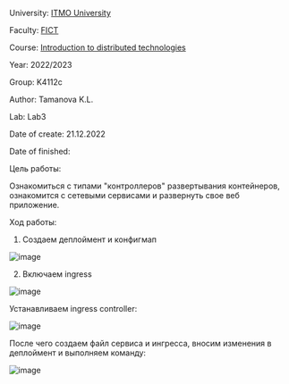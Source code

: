 University: [ITMO University](https://itmo.ru/ru/)

Faculty: [FICT](https://fict.itmo.ru)

Course: [Introduction to distributed technologies](https://github.com/itmo-ict-faculty/introduction-to-distributed-technologies)

Year: 2022/2023

Group: K4112c

Author: Tamanova K.L.

Lab: Lab3

Date of create: 21.12.2022

Date of finished: 

Цель работы:

Ознакомиться с типами "контроллеров" развертывания контейнеров, ознакомится с сетевыми сервисами и развернуть свое веб приложение.

Ход работы:

1. Создаем деплоймент и конфигмап

![image](https://user-images.githubusercontent.com/107037214/208976059-d3952c73-e873-4d06-b916-76e53fac77a3.png)

2. Включаем ingress

![image](https://user-images.githubusercontent.com/107037214/208976595-d2e60e9b-4390-4c6b-a0da-f5930a536505.png)

Устанавливаем ingress controller:

![image](https://user-images.githubusercontent.com/107037214/208976726-a62190d1-723a-40cc-8b7b-cb42aef9a738.png)

После чего создаем файл сервиса и ингресса, вносим изменения в деплоймент и выполняем команду:

![image](https://user-images.githubusercontent.com/107037214/208976934-5b44005f-3847-4a67-a0c6-8f5b7b34ca75.png)

